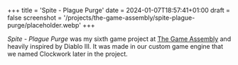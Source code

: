 +++
title = 'Spite - Plague Purge'
date = 2024-01-07T18:57:41+01:00
draft = false
screenshot = '/projects/the-game-assembly/spite-plague-purge/placeholder.webp'
+++

_Spite - Plague Purge_ was my sixth game project at [The Game Assembly](https://thegameassembly.com) and heavily inspired by Diablo III. 
It was made in our custom game engine that we named Clockwork later in the project.